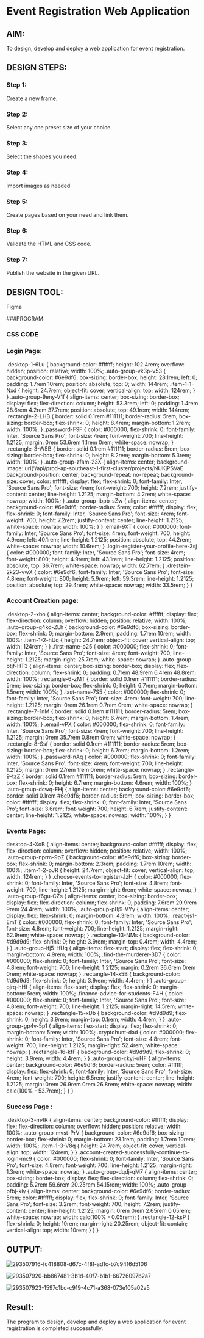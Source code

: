 # Event Registration Web Application

## AIM:
To design, develop and deploy a web application for event registration.

## DESIGN STEPS:

### Step 1:
Create a new frame.

### Step 2:
Select any one preset size of your choice.

### Step 3:
Select the shapes you need.

### Step 4:
Import images as needed

### Step 5:
Create pages based on your need and link them.

### Step 6:

Validate the HTML and CSS code.

### Step 7:

Publish the website in the given URL.

## DESIGN TOOL:
Figma

###PROGRAM:
### CSS CODE
### Login Page:
.desktop-1-6Lu {
background-color: #ffffff;
height: 102.4rem;
overflow: hidden;
position: relative;
width: 100%;
.auto-group-vk3p-v53 {
background-color: #6e9df6;
box-sizing: border-box;
height: 28.1rem;
left: 0;
padding: 1.7rem 10rem;
position: absolute;
top: 0;
width: 144rem;
.item-1-1-Nxd {
height: 24.7rem;
object-fit: cover;
vertical-align: top;
width: 124rem;
}
}
.auto-group-9eny-V1f {
align-items: center;
box-sizing: border-box;
display: flex;
flex-direction: column;
height: 53.3rem;
left: 0;
padding: 1.4rem 28.6rem 4.2rem 37.7rem;
position: absolute;
top: 49.1rem;
width: 144rem;
.rectangle-2-LHB {
border: solid 0.1rem #111111;
border-radius: 5rem;
box-sizing: border-box;
flex-shrink: 0;
height: 8.4rem;
margin-bottom: 1.2rem;
width: 100%;
}
.password-F9F {
color: #000000;
flex-shrink: 0;
font-family: Inter, 'Source Sans Pro';
font-size: 4rem;
font-weight: 700;
line-height: 1.2125;
margin: 0rem 53.6rem 1.1rem 0rem;
white-space: nowrap;
}
.rectangle-3-W5B {
border: solid 0.1rem #111111;
border-radius: 5rem;
box-sizing: border-box;
flex-shrink: 0;
height: 8.2rem;
margin-bottom: 5.3rem;
width: 100%;
}
.auto-group-zfam-23X {
align-items: center;
background-image: url('/api/prod-ap-southeast-1-first-cluster/projects/NUKjPSVaE
background-position: center;
background-repeat: no-repeat;
background-size: cover;
color: #ffffff;
display: flex;
flex-shrink: 0;
font-family: Inter, 'Source Sans Pro';
font-size: 4rem;
font-weight: 700;
height: 7.2rem;
justify-content: center;
line-height: 1.2125;
margin-bottom: 4.2rem;
white-space: nowrap;
width: 100%;
}
.auto-group-ibpb-sZw {
align-items: center;
background-color: #6e9df6;
border-radius: 5rem;
color: #ffffff;
display: flex;
flex-shrink: 0;
font-family: Inter, 'Source Sans Pro';
font-size: 4rem;
font-weight: 700;
height: 7.2rem;
justify-content: center;
line-height: 1.2125;
white-space: nowrap;
width: 100%;
}
}
.email-9XT {
color: #000000;
font-family: Inter, 'Source Sans Pro';
font-size: 4rem;
font-weight: 700;
height: 4.9rem;
left: 40.1rem;
line-height: 1.2125;
position: absolute;
top: 44.2rem;
white-space: nowrap;
width: 10.6rem;
}
.login-register-your-profile-here-3sj {
color: #000000;
font-family: Inter, 'Source Sans Pro';
font-size: 4rem;
font-weight: 800;
height: 4.9rem;
left: 43.1rem;
line-height: 1.2125;
position: absolute;
top: 36.7rem;
white-space: nowrap;
width: 62.7rem;
}
.drestein-2k23-vwX {
color: #6e9df6;
font-family: Inter, 'Source Sans Pro';
font-size: 4.8rem;
font-weight: 800;
height: 5.9rem;
left: 59.3rem;
line-height: 1.2125;
position: absolute;
top: 29.4rem;
white-space: nowrap;
width: 33.5rem;
}
}
### Account Creation page:
.desktop-2-xbo {
align-items: center;
background-color: #ffffff;
display: flex;
flex-direction: column;
overflow: hidden;
position: relative;
width: 100%;
.auto-group-g4kd-ZLh {
background-color: #6e9df6;
box-sizing: border-box;
flex-shrink: 0;
margin-bottom: 2.9rem;
padding: 1.7rem 10rem;
width: 100%;
.item-1-2-hUq {
height: 24.7rem;
object-fit: cover;
vertical-align: top;
width: 124rem;
}
}
.first-name-o25 {
color: #000000;
flex-shrink: 0;
font-family: Inter, 'Source Sans Pro';
font-size: 4rem;
font-weight: 700;
line-height: 1.2125;
margin-right: 25.7rem;
white-space: nowrap;
}
.auto-group-btjf-HT3 {
align-items: center;
box-sizing: border-box;
display: flex;
flex-direction: column;
flex-shrink: 0;
padding: 0.7rem 48.9rem 6.4rem 48.8rem;
width: 100%;
.rectangle-6-zMT {
border: solid 0.1rem #111111;
border-radius: 5rem;
box-sizing: border-box;
flex-shrink: 0;
height: 6.7rem;
margin-bottom: 1.5rem;
width: 100%;
}
.last-name-7S5 {
color: #000000;
flex-shrink: 0;
font-family: Inter, 'Source Sans Pro';
font-size: 4rem;
font-weight: 700;
line-height: 1.2125;
margin: 0rem 26.1rem 0.7rem 0rem;
white-space: nowrap;
}
.rectangle-7-1nM {
border: solid 0.1rem #111111;
border-radius: 5rem;
box-sizing: border-box;
flex-shrink: 0;
height: 6.7rem;
margin-bottom: 1.4rem;
width: 100%;
}
.email-vPX {
color: #000000;
flex-shrink: 0;
font-family: Inter, 'Source Sans Pro';
font-size: 4rem;
font-weight: 700;
line-height: 1.2125;
margin: 0rem 35.7rem 0.8rem 0rem;
white-space: nowrap;
}
.rectangle-8-Ssf {
border: solid 0.1rem #111111;
border-radius: 5rem;
box-sizing: border-box;
flex-shrink: 0;
height: 6.7rem;
margin-bottom: 1.2rem;
width: 100%;
}
.password-nAq {
color: #000000;
flex-shrink: 0;
font-family: Inter, 'Source Sans Pro';
font-size: 4rem;
font-weight: 700;
line-height: 1.2125;
margin: 0rem 27rem 1rem 0rem;
white-space: nowrap;
}
.rectangle-9-tzZ {
border: solid 0.1rem #111111;
border-radius: 5rem;
box-sizing: border-box;
flex-shrink: 0;
height: 6.7rem;
margin-bottom: 4.6rem;
width: 100%;
}
.auto-group-dcwq-EHj {
align-items: center;
background-color: #6e9df6;
border: solid 0.1rem #6e9df6;
border-radius: 5rem;
box-sizing: border-box;
color: #ffffff;
display: flex;
flex-shrink: 0;
font-family: Inter, 'Source Sans Pro';
font-size: 3.6rem;
font-weight: 700;
height: 6.7rem;
justify-content: center;
line-height: 1.2125;
white-space: nowrap;
width: 100%;
}
}
### Events Page:
desktop-4-XoB {
align-items: center;
background-color: #ffffff;
display: flex;
flex-direction: column;
overflow: hidden;
position: relative;
width: 100%;
.auto-group-nprm-9pZ {
background-color: #6e9df6;
box-sizing: border-box;
flex-shrink: 0;
margin-bottom: 2.3rem;
padding: 1.7rem 10rem;
width: 100%;
.item-1-2-pJR {
height: 24.7rem;
object-fit: cover;
vertical-align: top;
width: 124rem;
}
}
.choose-events-to-register-JzH {
color: #000000;
flex-shrink: 0;
font-family: Inter, 'Source Sans Pro';
font-size: 4.8rem;
font-weight: 700;
line-height: 1.2125;
margin-right: 6rem;
white-space: nowrap;
}
.auto-group-f6gu-CZs {
align-items: center;
box-sizing: border-box;
display: flex;
flex-direction: column;
flex-shrink: 0;
padding: 7.6rem 29.9rem 9rem 24.4rem;
width: 100%;
.auto-group-p8j9-VYy {
align-items: center;
display: flex;
flex-shrink: 0;
margin-bottom: 4.3rem;
width: 100%;
.react-js1-EmT {
color: #000000;
flex-shrink: 0;
font-family: Inter, 'Source Sans Pro';
font-size: 4.8rem;
font-weight: 700;
line-height: 1.2125;
margin-right: 62.9rem;
white-space: nowrap;
}
.rectangle-13-NMs {
background-color: #d9d9d9;
flex-shrink: 0;
height: 3.9rem;
margin-top: 0.4rem;
width: 4.4rem;
}
}
.auto-group-ifj5-HUq {
align-items: flex-start;
display: flex;
flex-shrink: 0;
margin-bottom: 4.9rem;
width: 100%;
.find-the-murderer-3D7 {
color: #000000;
flex-shrink: 0;
font-family: Inter, 'Source Sans Pro';
font-size: 4.8rem;
font-weight: 700;
line-height: 1.2125;
margin: 0.2rem 36.6rem 0rem 0rem;
white-space: nowrap;
}
.rectangle-14-x5B {
background-color: #d9d9d9;
flex-shrink: 0;
height: 3.9rem;
width: 4.4rem;
}
}
.auto-group-ojrq-hHf {
align-items: flex-start;
display: flex;
flex-shrink: 0;
margin-bottom: 5rem;
width: 100%;
.finance-advice-for-students-F4H {
color: #000000;
flex-shrink: 0;
font-family: Inter, 'Source Sans Pro';
font-size: 4.8rem;
font-weight: 700;
line-height: 1.2125;
margin-right: 14.5rem;
white-space: nowrap;
}
.rectangle-15-xDb {
background-color: #d9d9d9;
flex-shrink: 0;
height: 3.9rem;
margin-top: 0.1rem;
width: 4.4rem;
}
}
.auto-group-gp4v-5p1 {
align-items: flex-start;
display: flex;
flex-shrink: 0;
margin-bottom: 5rem;
width: 100%;
.cryptohunt-dad {
color: #000000;
flex-shrink: 0;
font-family: Inter, 'Source Sans Pro';
font-size: 4.8rem;
font-weight: 700;
line-height: 1.2125;
margin-right: 52.4rem;
white-space: nowrap;
}
.rectangle-16-kfF {
background-color: #d9d9d9;
flex-shrink: 0;
height: 3.9rem;
width: 4.4rem;
}
}
.auto-group-ckyj-uHF {
align-items: center;
background-color: #6e9df6;
border-radius: 5rem;
color: #ffffff;
display: flex;
flex-shrink: 0;
font-family: Inter, 'Source Sans Pro';
font-size: 4rem;
font-weight: 700;
height: 6.5rem;
justify-content: center;
line-height: 1.2125;
margin: 0rem 26.9rem 0rem 26.8rem;
white-space: nowrap;
width: calc(100% - 53.7rem);
}
}
}
### Success Page :
.desktop-3-m4R {
align-items: center;
background-color: #ffffff;
display: flex;
flex-direction: column;
overflow: hidden;
position: relative;
width: 100%;
.auto-group-mvst-PrV {
background-color: #6e9df6;
box-sizing: border-box;
flex-shrink: 0;
margin-bottom: 23.1rem;
padding: 1.7rem 10rem;
width: 100%;
.item-1-3-V8q {
height: 24.7rem;
object-fit: cover;
vertical-align: top;
width: 124rem;
}
}
.account-created-successfully-continue-to-login-mc9 {
color: #000000;
flex-shrink: 0;
font-family: Inter, 'Source Sans Pro';
font-size: 4.8rem;
font-weight: 700;
line-height: 1.2125;
margin-right: 1.3rem;
white-space: nowrap;
}
.auto-group-dqdj-qM7 {
align-items: center;
box-sizing: border-box;
display: flex;
flex-direction: column;
flex-shrink: 0;
padding: 5.2rem 59.6rem 20.25rem 54.15rem;
width: 100%;
.auto-group-pfbj-kiy {
align-items: center;
background-color: #6e9df6;
border-radius: 5rem;
color: #ffffff;
display: flex;
flex-shrink: 0;
font-family: Inter, 'Source Sans Pro';
font-size: 3.2rem;
font-weight: 700;
height: 7.2rem;
justify-content: center;
line-height: 1.2125;
margin: 0rem 0rem 2.65rem 0.05rem;
white-space: nowrap;
width: calc(100% - 0.05rem);
}
.rectangle-12-ksP {
flex-shrink: 0;
height: 10rem;
margin-right: 20.25rem;
object-fit: contain;
vertical-align: top;
width: 10rem;
}
}
}


## OUTPUT:


![293507916-fc418808-d67c-4f8f-ad1c-b7c9416d5106](https://github.com/MoenishBaalan/event-registration/assets/147473396/ea5ff41f-dd68-4897-b41a-e0e0abdfa61b)


![293507920-bb867481-3b1d-40f7-b1b1-66726097b2a7](https://github.com/MoenishBaalan/event-registration/assets/147473396/84bec57a-a30b-4bd8-8b93-e4577ec2c120)


![293507923-1597c1bc-c919-4c71-a368-073e105a02a5](https://github.com/MoenishBaalan/event-registration/assets/147473396/55038d1d-272c-4b0a-b5e6-85f2a00be61e)

## Result:
The program to design, develop and deploy a web application for event registration is completed successfully.
